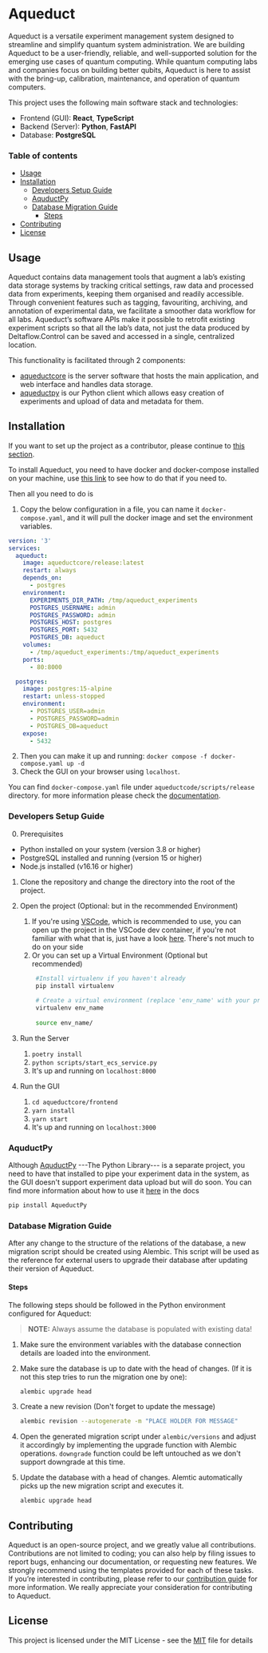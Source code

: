 # Aqueduct

Aqueduct is a versatile experiment management system designed to streamline and simplify quantum system administration.
We are building Aqueduct to be a user-friendly, reliable, and well-supported solution for the emerging use cases of quantum computing. While quantum computing labs and companies focus on building better qubits, Aqueduct is here to assist with the bring-up, calibration, maintenance, and operation of quantum computers.

This project uses the following main software stack and technologies:
- Frontend (GUI): **React**, **TypeScript**
- Backend (Server): **Python**, **FastAPI**
- Database: **PostgreSQL**

### Table of contents

- [Usage](#usage)
- [Installation](#installation)
  * [Developers Setup Guide](#developers-setup-guide)
  * [AquductPy](#aquductpy)
  * [Database Migration Guide](#database-migration-guide)
    + [Steps](#steps)
- [Contributing](#contributing)
- [License](#license)

## Usage

Aqueduct contains data management tools that augment a lab’s existing data storage systems by tracking critical settings, raw data and processed data from experiments, keeping them organised and readily accessible. Through convenient features such as tagging, favouriting, archiving, and annotation of experimental data, we facilitate a smoother data workflow for all labs. Aqueduct’s software APIs make it possible to retrofit existing experiment scripts so that all the lab’s data, not just the data produced by Deltaflow.Control can be saved and accessed in a single, centralized location.

This functionality is facilitated through 2 components:
- [aqueductcore](/aqueductcore) is the server software that hosts the main application, and web interface and handles data storage.
- [aqueductpy](/aqueductpy) is our Python client which allows easy creation of experiments and upload of data and metadata for them.
  

## Installation

If you want to set up the project as a contributor, please continue to [this section](#setup-guide).

To install Aqueduct, you need to have docker and docker-compose installed on your machine, use [this link](https://docs.docker.com/compose/gettingstarted) to see how to do that if you need to.

Then all you need to do is
1) Copy the below configuration in a file, you can name it `docker-compose.yaml`, and it will pull the docker image and set the environment variables.

```yaml
version: '3'
services:
  aqueduct:
    image: aqueductcore/release:latest
    restart: always
    depends_on:
      - postgres
    environment:
      EXPERIMENTS_DIR_PATH: /tmp/aqueduct_experiments
      POSTGRES_USERNAME: admin
      POSTGRES_PASSWORD: admin
      POSTGRES_HOST: postgres
      POSTGRES_PORT: 5432
      POSTGRES_DB: aqueduct
    volumes:
      - /tmp/aqueduct_experiments:/tmp/aqueduct_experiments
    ports:
      - 80:8000

  postgres:
    image: postgres:15-alpine
    restart: unless-stopped
    environment:
      - POSTGRES_USER=admin
      - POSTGRES_PASSWORD=admin
      - POSTGRES_DB=aqueduct
    expose:
      - 5432
```
2) Then you can make it up and running: `docker compose -f docker-compose.yaml up -d`
3) Check the GUI on your browser using `localhost`.

You can find `docker-compose.yaml` file under `aqueductcode/scripts/release` directory. for more information please check the [documentation](https://black-sand-0b0e2a903.3.azurestaticapps.net/main/setup).

### Developers Setup Guide
0. Prerequisites
- Python installed on your system (version 3.8 or higher)
- PostgreSQL installed and running (version 15 or higher)
- Node.js installed (v16.16 or higher)

1. Clone the repository and change the directory into the root of the project.
2. Open the project (Optional: but in the recommended Environment)
   1. If you're using [VSCode](https://code.visualstudio.com), which is recommended to use, you can open up the project in the VSCode dev container, if you're not familiar with what that is, just have a look [here](https://code.visualstudio.com/docs/devcontainers/containers#_getting-started). There's not much to do on your side
   2. Or you can set up a Virtual Environment (Optional but recommended)
       ```bash
        #Install virtualenv if you haven't already
        pip install virtualenv
        
        # Create a virtual environment (replace 'env_name' with your preferred name)
        virtualenv env_name
        
        source env_name/
        ```
3. Run the Server
    1. `poetry install`
    2. `python scripts/start_ecs_service.py`
    3. It's up and running on `localhost:8000`
  
4. Run the GUI
    1. `cd aqueductcore/frontend`
    2. `yarn install`
    3. `yarn start`
    4. It's up and running on `localhost:3000`
    
### AquductPy

Although [AquductPy](/aquductPy) ---The Python Library--- is a separate project, you need to have that installed to pipe your experiment data in the system, as the GUI doesn't support experiment data upload but will do soon. You can find more information about how to use it [here](https://black-sand-0b0e2a903.3.azurestaticapps.net/main/getting-started) in the docs

```bash
pip install AqueductPy
```

### Database Migration Guide
After any change to the structure of the relations of the database, a new migration script should be created using Alembic. This script will be used as the reference for external users to upgrade their database after updating their version of Aqueduct.

#### Steps
The following steps should be followed in the Python environment configured for Aqueduct:

> **NOTE:**  Always assume the database is populated with existing data!

1. Make sure the environment variables with the database connection details are loaded into the environment.

2. Make sure the database is up to date with the head of changes. (If it is not this step tries to run the migration one by one):

    ```sh
    alembic upgrade head
    ```

3. Create a new revision (Don't forget to update the message)

    ```sh
    alembic revision --autogenerate -m "PLACE HOLDER FOR MESSAGE"
    ```

4. Open the generated migration script under `alembic/versions` and adjust it accordingly by implementing the upgrade function with Alembic operations. `downgrade` function could be left untouched as we don't support downgrade at this time.

5. Update the database with a head of changes. Alemtic automatically picks up the new migration script and executes it.

    ```sh
    alembic upgrade head
    ```

## Contributing

Aqueduct is an open-source project, and we greatly value all contributions. Contributions are not limited to coding; you can also help by filing issues to report bugs, enhancing our documentation, or requesting new features. We strongly recommend using the templates provided for each of these tasks. If you’re interested in contributing, please refer to our [contribution guide](/CONTRIBUTING.md) for more information. We really appreciate your consideration for contributing to Aqueduct.

## License

This project is licensed under the MIT License - see the [MIT](/LICENSE) file for details